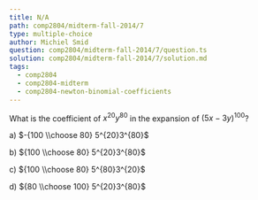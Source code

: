 ```yaml
---
title: N/A
path: comp2804/midterm-fall-2014/7
type: multiple-choice
author: Michiel Smid
question: comp2804/midterm-fall-2014/7/question.ts
solution: comp2804/midterm-fall-2014/7/solution.md
tags:
  - comp2804
  - comp2804-midterm
  - comp2804-newton-binomial-coefficients
---
```


What is the coefficient of $x^{20}y^{80}$ in the expansion of $(5x - 3y)^{100}$?

a) $-{100 \\choose 80} 5^{20}3^{80}$

b) ${100 \\choose 80} 5^{20}3^{80}$

c) ${100 \\choose 80} 5^{80}3^{20}$

d) ${80 \\choose 100} 5^{20}3^{80}$